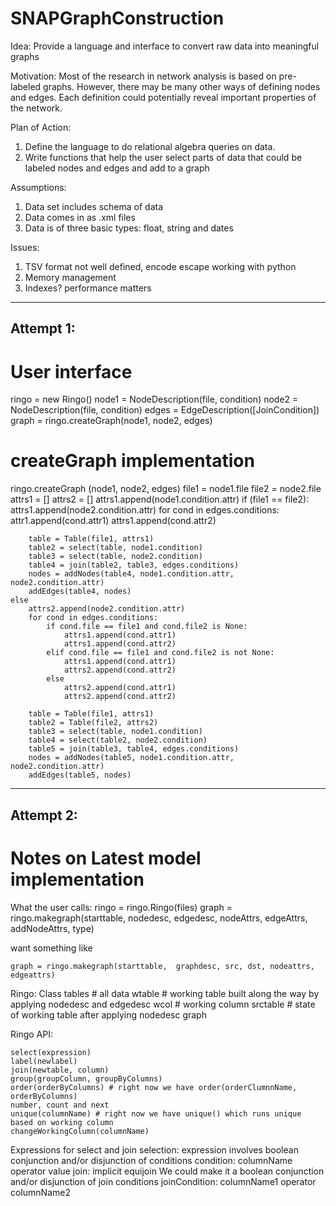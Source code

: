 SNAPGraphConstruction
=====================

Idea: Provide a language and interface to convert raw data into meaningful graphs

Motivation: Most of the research in network analysis is based on pre-labeled graphs.
However, there may be many other ways of defining nodes and edges. Each definition could
potentially reveal important properties of the network.

Plan of Action:
1.  Define the language to do relational algebra queries on data.
2.  Write functions that help the user select parts of data that could be labeled nodes
    and edges and add to a graph

Assumptions:
1.  Data set includes schema of data
2.	Data comes in as .xml files 
3.	Data is of three basic types: float, string and dates

Issues:
1. 	TSV format not well defined, encode escape working with python
2.	Memory management
3.	Indexes? performance matters

-------------
Attempt 1:
-------------

# User interface

ringo = new Ringo()
node1 = NodeDescription(file, condition)
node2 = NodeDescription(file, condition)
edges = EdgeDescription([JoinCondition])
graph = ringo.createGraph(node1, node2, edges)

# createGraph implementation
ringo.createGraph (node1, node2, edges)
	file1 = node1.file
	file2 = node2.file
	attrs1 = []
	attrs2 = []
	attrs1.append(node1.condition.attr)
	if (file1 == file2):
		attrs1.append(node2.condition.attr)
		for cond in edges.conditions:
			attr1.append(cond.attr1)
			attrs1.append(cond.attr2)

		table = Table(file1, attrs1)
		table2 = select(table, node1.condition)
		table3 = select(table, node2.condition)
		table4 = join(table2, table3, edges.conditions)
		nodes = addNodes(table4, node1.condition.attr, node2.condition.attr)
		addEdges(table4, nodes)
	else
		attrs2.append(node2.condition.attr)
		for cond in edges.conditions:
			if cond.file == file1 and cond.file2 is None:
				attrs1.append(cond.attr1)
				attrs1.append(cond.attr2)
			elif cond.file == file1 and cond.file2 is not None:
				attrs1.append(cond.attr1)
				attrs2.append(cond.attr2)
			else
				attrs2.append(cond.attr1)
				attrs2.append(cond.attr2)
			
		table = Table(file1, attrs1)
		table2 = Table(file2, attrs2)
		table3 = select(table, node1.condition)
		table4 = select(table2, node2.condition)
		table5 = join(table3, table4, edges.conditions)
		nodes = addNodes(table5, node1.condition.attr, node2.condition.attr)
		addEdges(table5, nodes)

-------------------
Attempt 2:
-------------------

# Notes on Latest model implementation

What the user calls:
	ringo = ringo.Ringo(files)
	graph = ringo.makegraph(starttable, nodedesc, edgedesc, nodeAttrs, edgeAttrs, addNodeAttrs, type)

want something like

	graph = ringo.makegraph(starttable,  graphdesc, src, dst, nodeattrs, edgeattrs)

Ringo: Class
	tables		# all data
	wtable		# working table built along the way by applying nodedesc and edgedesc
	wcol		# working column
	srctable	# state of working table after applying nodedesc
	graph

Ringo API:

	select(expression)
	label(newlabel)
	join(newtable, column)
	group(groupColumn, groupByColumns)
	order(orderByColumns) # right now we have order(orderClumnnName, orderByColumns)
	number, count and next
	unique(columnName) # right now we have unique() which runs unique based on working column
	changeWorkingColumn(columnName)

Expressions for select and join
	selection: expression involves boolean conjunction and/or disjunction of conditions
			 	condition: columnName operator value
	join: implicit equijoin
			We could make it a boolean conjunction and/or disjunction of join conditions
				joinCondition: columnName1 operator columnName2


